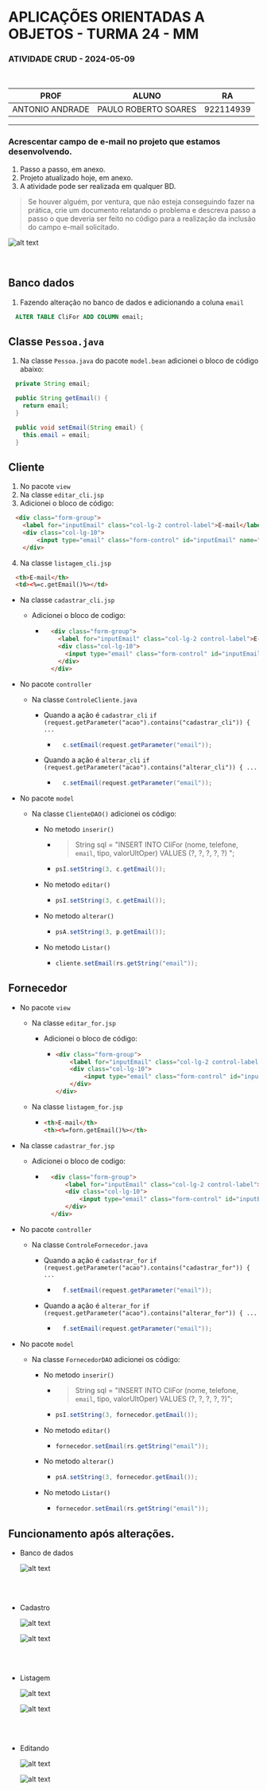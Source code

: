# APLICAÇÕES ORIENTADAS A OBJETOS - TURMA 24 - MM

### ATIVIDADE CRUD - 2024-05-09
<br>

| PROF | ALUNO | RA |
|----------|----------|----------|
| ANTONIO ANDRADE   | PAULO ROBERTO SOARES   | 922114939   |

---

### Acrescentar campo de e-mail no projeto que estamos desenvolvendo. 
1. Passo a passo, em anexo.
2. Projeto atualizado hoje, em anexo.
3. A atividade pode ser realizada em qualquer BD.

> Se houver alguém, por ventura, que não esteja conseguindo fazer na prática, crie um documento relatando o problema e descreva passo a passo o que deveria ser feito no código para a realização da inclusão do campo e-mail solicitado.

![alt text](image.png)

<br>

## Banco dados
1. Fazendo alteração no banco de dados e adicionando a coluna `email`
```sql
  ALTER TABLE CliFor ADD COLUMN email;
```

## Classe `Pessoa.java`
1. Na classe `Pessoa.java` do pacote `model.bean` adicionei o bloco de código abaixo:
```java
  private String email;

  public String getEmail() {
    return email;
  }

  public void setEmail(String email) {
    this.email = email;
  }
```

## Cliente
1. No pacote `view`
2. Na classe `editar_cli.jsp`
3. Adicionei o bloco de código:
```html
  <div class="form-group">
    <label for="inputEmail" class="col-lg-2 control-label">E-mail</label>
    <div class="col-lg-10">
        <input type="email" class="form-control" id="inputEmail" name="email" placeholder="Digite seu email" value="<%=c.getEmail()%>">
    </div>
  ```
4. Na classe `listagem_cli.jsp`
  ```html
    <th>E-mail</th>
    <td><%=c.getEmail()%></td>
  ```


* Na classe `cadastrar_cli.jsp`

  * Adicionei o bloco de codigo:
    
    * ```html
        <div class="form-group">
          <label for="inputEmail" class="col-lg-2 control-label">E-mail</label>
          <div class="col-lg-10">
            <input type="email" class="form-control" id="inputEmail" name="email" placeholder="Digite seu e-mail" value="">
          </div>
        </div>
      ```


* No pacote `controller`

  * Na classe `ControleCliente.java`

    * Quando a ação é `cadastrar_cli` `if (request.getParameter("acao").contains("cadastrar_cli")) { ...`

      * ```java
          c.setEmail(request.getParameter("email"));
        ```
    * Quando a ação é `alterar_cli` `if (request.getParameter("acao").contains("alterar_cli")) { ...`

      * ```java
          c.setEmail(request.getParameter("email"));
        ```


* No pacote `model`

  * Na classe `ClienteDAO()` adicionei os código:

    * No metodo `inserir()`
      * > String sql = "INSERT INTO CliFor (nome, telefone, `email`, tipo, valorUltOper) VALUES (?, ?, ?, ?, ?) ";

      * ```java
        psI.setString(3, c.getEmail());
        ```
    * No metodo `editar()`

        * ```java
          psI.setString(3, c.getEmail());
          ```
    * No metodo `alterar()`

      * ```java
        psA.setString(3, p.getEmail());
        ```
    * No metodo `Listar()`

      * ```java
        cliente.setEmail(rs.getString("email"));
        ```

## Fornecedor
* No pacote `view`

  * Na classe `editar_for.jsp`

    * Adicionei o bloco de código:

      * ```html
        <div class="form-group">
            <label for="inputEmail" class="col-lg-2 control-label">E-mail</label>
            <div class="col-lg-10">
                <input type="email" class="form-control" id="inputEmail" name="email" placeholder="Digite seu email" value="<%=fornecedor.getEmail()%>">
            </div>
        </div>
        ```
  * Na classe `listagem_for.jsp`

    * ```html
      <th>E-mail</th>
      <th><%=forn.getEmail()%></th>
      ```


* Na classe `cadastrar_for.jsp`

  * Adicionei o bloco de codigo:
    
    * ```html
        <div class="form-group">
            <label for="inputEmail" class="col-lg-2 control-label">E-mail</label>
            <div class="col-lg-10">
                <input type="email" class="form-control" id="inputEmail" name="email" placeholder="Digite seu email" value="">
            </div>
        </div>
      ```


* No pacote `controller`

  * Na classe `ControleFornecedor.java`

    * Quando a ação é `cadastrar_for` `if (request.getParameter("acao").contains("cadastrar_for")) { ...`

      * ```java
          f.setEmail(request.getParameter("email"));
        ```
    * Quando a ação é `alterar_for` `if (request.getParameter("acao").contains("alterar_for")) { ...`

      * ```java
          f.setEmail(request.getParameter("email"));
        ```


* No pacote `model`

  * Na classe `FornecedorDAO` adicionei os código:

    * No metodo `inserir()`

      * > String sql = "INSERT INTO CliFor (nome, telefone, `email`, tipo, valorUltOper) VALUES (?, ?, ?, ?, ?)";

      * ```java
        psI.setString(3, fornecedor.getEmail());
        ```
    * No metodo `editar()`

        * ```java
          fornecedor.setEmail(rs.getString("email"));
          ```
    * No metodo `alterar()`

      * ```java
        psA.setString(3, fornecedor.getEmail());
        ```
    * No metodo `Listar()`

      * ```java
        fornecedor.setEmail(rs.getString("email"));
        ```

## Funcionamento após alterações.

* Banco de dados

  ![alt text](image-1.png)

<br>
<br>

* Cadastro

  ![alt text](image-4.png)

  ![alt text](image-6.png)

<br>
<br>

* Listagem

  ![alt text](image-9.png)

  ![alt text](image-8.png)

<br>
<br>

* Editando 

  ![alt text](image-5.png)

  ![alt text](image-10.png)